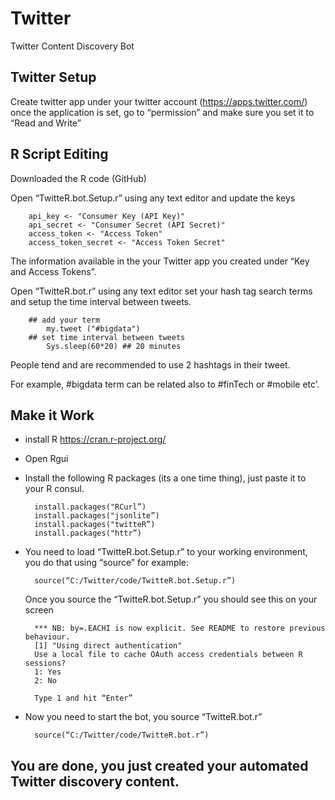 # Twitter
Twitter Content Discovery Bot


## Twitter Setup
Create twitter app under your twitter account (https://apps.twitter.com/)
	once the application is set, go to “permission” and make sure you set it to “Read and Write”


## R Script Editing
Downloaded the R code (GitHub)

Open “TwitteR.bot.Setup.r”  using any text editor  and update the keys

	    api_key <- "Consumer Key (API Key)"
    	api_secret <- "Consumer Secret (API Secret)"
		access_token <- "Access Token"
		access_token_secret <- "Access Token Secret"

The information available in the your Twitter app you created under “Key and Access Tokens”.

Open “TwitteR.bot.r” using any text editor set your hash tag search terms  and setup the time interval between tweets.

		## add your term
    		my.tweet ("#bigdata")
		## set time interval between tweets
	        Sys.sleep(60*20) ## 20 minutes
People tend and are recommended to use 2 hashtags in their tweet.

For example,
#bigdata term can be related also to #finTech or #mobile etc’.


## Make it Work
* install R https://cran.r-project.org/

* Open Rgui

* Install the following R packages (its a one time thing), just paste it to your R consul. 
	    
	    install.packages("RCurl”)
	    install.packages("jsonlite”)
	    install.packages("twitteR”)
	    install.packages("httr”)
* You need to load “TwitteR.bot.Setup.r” to your working environment, you do that using “source”
for example:

    	source(“C:/Twitter/code/TwitteR.bot.Setup.r”)
    
    Once you source the “TwitteR.bot.Setup.r” you should see this on your screen
	
    	*** NB: by=.EACHI is now explicit. See README to restore previous behaviour.
    	[1] "Using direct authentication"
    	Use a local file to cache OAuth access credentials between R sessions?
    	1: Yes
    	2: No
    
        Type 1 and hit “Enter”

* Now you need to start the bot, you source “TwitteR.bot.r”
    
    	source(“C:/Twitter/code/TwitteR.bot.r”)
	
## You are done, you just created your automated Twitter discovery content.